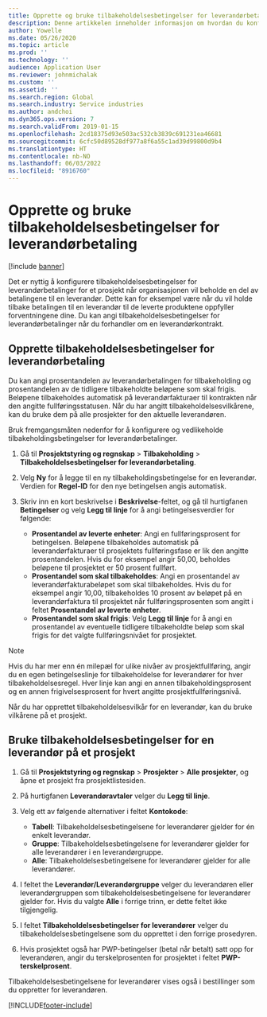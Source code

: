 ```yaml
---
title: Opprette og bruke tilbakeholdelsesbetingelser for leverandørbetaling
description: Denne artikkelen inneholder informasjon om hvordan du konfigurerer og opprettholder betingelser for tilbakeholdelse av leverandørbetalinger.
author: Yowelle
ms.date: 05/26/2020
ms.topic: article
ms.prod: ''
ms.technology: ''
audience: Application User
ms.reviewer: johnmichalak
ms.custom: ''
ms.assetid: ''
ms.search.region: Global
ms.search.industry: Service industries
ms.author: andchoi
ms.dyn365.ops.version: 7
ms.search.validFrom: 2019-01-15
ms.openlocfilehash: 2cd18375d93e503ac532cb3839c691231ea46681
ms.sourcegitcommit: 6cfc50d89528df977a8f6a55c1ad39d99800d9b4
ms.translationtype: HT
ms.contentlocale: nb-NO
ms.lasthandoff: 06/03/2022
ms.locfileid: "8916760"
---
```

# <a name="create-and-apply-vendor-payment-retention-terms"></a>Opprette og bruke tilbakeholdelsesbetingelser for leverandørbetaling

[!include [banner](../includes/banner.md)] 

Det er nyttig å konfigurere tilbakeholdelsesbetingelser for leverandørbetalinger for et prosjekt når organisasjonen vil beholde en del av betalingene til en leverandør. Dette kan for eksempel være når du vil holde tilbake betalingen til en leverandør til de leverte produktene oppfyller forventningene dine. Du kan angi tilbakeholdelsesbetingelser for leverandørbetalinger når du forhandler om en leverandørkontrakt.

## <a name="create-vendor-payment-retention-terms"></a>Opprette tilbakeholdelsesbetingelser for leverandørbetaling

Du kan angi prosentandelen av leverandørbetalingen for tilbakeholding og prosentandelen av de tidligere tilbakeholdte beløpene som skal frigis. Beløpene tilbakeholdes automatisk på leverandørfakturaer til kontrakten når den angitte fullføringsstatusen. Når du har angitt tilbakeholdelsesvilkårene, kan du bruke dem på alle prosjekter for den aktuelle leverandøren.

Bruk fremgangsmåten nedenfor for å konfigurere og vedlikeholde tilbakeholdingsbetingelser for leverandørbetalinger. 

1. Gå til **Prosjektstyring og regnskap** > **Tilbakeholding** > **Tilbakeholdelsesbetingelser for leverandørbetaling**.
2. Velg **Ny** for å legge til en ny tilbakeholdingsbetingelse for en leverandør. Verdien for **Regel-ID** for den nye betingelsen angis automatisk. 
3. Skriv inn en kort beskrivelse i **Beskrivelse**-feltet, og gå til hurtigfanen **Betingelser** og velg **Legg til linje** for å angi betingelsesverdier for følgende:

   - **Prosentandel av leverte enheter**: Angi en fullføringsprosent for betingelsen. Beløpene tilbakeholdes automatisk på leverandørfakturaer til prosjektets fullføringsfase er lik den angitte prosentandelen. Hvis du for eksempel angir 50,00, beholdes beløpene til prosjektet er 50 prosent fullført.
   - **Prosentandel som skal tilbakeholdes**: Angi en prosentandel av leverandørfakturabeløpet som skal tilbakeholdes. Hvis du for eksempel angir 10,00, tilbakeholdes 10 prosent av beløpet på en leverandørfaktura til prosjektet når fullføringsprosenten som angitt i feltet **Prosentandel av leverte enheter**.
   - **Prosentandel som skal frigis**: Velg **Legg til linje** for å angi en prosentandel av eventuelle tidligere tilbakeholdte beløp som skal frigis for det valgte fullføringsnivået for prosjektet.

> [!NOTE]
> Hvis du har mer enn én milepæl for ulike nivåer av prosjektfullføring, angir du en egen betingelseslinje for tilbakeholdelse for leverandører for hver tilbakeholdelsesregel. Hver linje kan angi en annen tilbakeholdingsprosent og en annen frigivelsesprosent for hvert angitte prosjektfullføringsnivå.

Når du har opprettet tilbakeholdelsesvilkår for en leverandør, kan du bruke vilkårene på et prosjekt.

## <a name="apply-vendor-retention-terms-to-a-project"></a>Bruke tilbakeholdelsesbetingelser for en leverandør på et prosjekt

1. Gå til **Prosjektstyring og regnskap** > **Prosjekter** > **Alle prosjekter**, og åpne et prosjekt fra prosjektlistesiden.
2. På hurtigfanen **Leverandøravtaler** velger du **Legg til linje**.
3. Velg ett av følgende alternativer i feltet **Kontokode**: 

   - **Tabell**: Tilbakeholdelsesbetingelsene for leverandører gjelder for én enkelt leverandør.
   - **Gruppe**: Tilbakeholdelsesbetingelsene for leverandører gjelder for alle leverandører i en leverandørgruppe.
   - **Alle**: Tilbakeholdelsesbetingelsene for leverandører gjelder for alle leverandører.

4. I feltet the **Leverandør/Leverandørgruppe** velger du leverandøren eller leverandørgruppen som tilbakeholdelsesbetingelsene for leverandører gjelder for. Hvis du valgte **Alle** i forrige trinn, er dette feltet ikke tilgjengelig.
5. I feltet **Tilbakeholdelsesbetingelser for leverandører** velger du tilbakeholdelsesbetingelsene som du opprettet i den forrige prosedyren.
6. Hvis prosjektet også har PWP-betingelser (betal når betalt) satt opp for leverandøren, angir du terskelprosenten for prosjektet i feltet **PWP-terskelprosent**.

Tilbakeholdelsesbetingelsene for leverandører vises også i bestillinger som du oppretter for leverandøren.


[!INCLUDE[footer-include](../includes/footer-banner.md)]